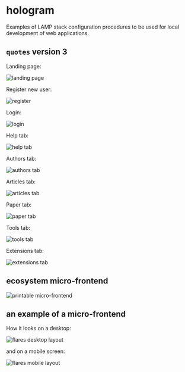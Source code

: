# hologram

Examples of LAMP stack configuration procedures to be used for local development of web applications.

## `quotes` version 3

Landing page:

![landing page](examples/quotes/v3/quotes/screenshots/quotes_v3_landing_page_view_slim_2.png)

Register new user:

![register](examples/quotes/v3/quotes/screenshots/quotes_v3_register_new_user_view.png)

Login:

![login](examples/quotes/v3/quotes/screenshots/quotes_v3_login_user_view.png)

Help tab:

![help tab](examples/quotes/v3/quotes/screenshots/quotes_v3_help_tab_view.png)

Authors tab:

![authors tab](examples/quotes/v3/quotes/screenshots/quotes_v3_authors_tab_view.png)

Articles tab:

![articles tab](examples/quotes/v3/quotes/screenshots/quotes_v3_articles_tab_view.png)

Paper tab:

![paper tab](examples/quotes/v3/quotes/screenshots/quotes_v3_papers_tab_view.png)

Tools tab:

![tools tab](examples/quotes/v3/quotes/screenshots/quotes_v3_tools_tab_view.png)

Extensions tab:

![extensions tab](examples/quotes/v3/quotes/screenshots/quotes_v3_extensions_tab_view.png)

## ecosystem micro-frontend

![printable micro-frontend](examples/quotes/v3/ecosystem/printable/screenshots/quotes_printable.png)

## an example of a micro-frontend

How it looks on a desktop:

![flares desktop layout](examples/likelihood/flares/screenshots/flares_help_desktop_view.png)

and on a mobile screen:

![flares mobile layout](examples/likelihood/flares/screenshots/flares_help_mobile_view.png)
